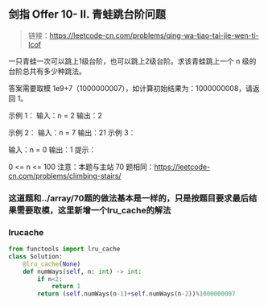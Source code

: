 ## 剑指 Offer 10- II. 青蛙跳台阶问题
>链接：https://leetcode-cn.com/problems/qing-wa-tiao-tai-jie-wen-ti-lcof

一只青蛙一次可以跳上1级台阶，也可以跳上2级台阶。求该青蛙跳上一个 n 级的台阶总共有多少种跳法。

答案需要取模 1e9+7（1000000007），如计算初始结果为：1000000008，请返回 1。

示例 1：
输入：n = 2
输出：2

示例 2：
输入：n = 7
输出：21
示例 3：

输入：n = 0
输出：1
提示：

0 <= n <= 100
注意：本题与主站 70 题相同：https://leetcode-cn.com/problems/climbing-stairs/

### 这道题和../array/70题的做法基本是一样的，只是按题目要求最后结果需要取模，这里新增一个lru_cache的解法

### lrucache
```python
from functools import lru_cache
class Solution:
    @lru_cache(None)
    def numWays(self, n: int) -> int:
        if n<2:
            return 1
        return (self.numWays(n-1)+self.numWays(n-2))%1000000007
```



